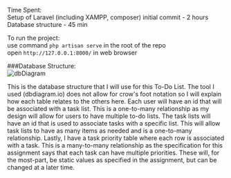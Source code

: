 Time Spent:<br/>
Setup of Laravel (including XAMPP, composer) initial commit - 2 hours<br/>
Database structure - 45 min

To run the project:<br/>
use command `php artisan serve` in the root of the repo<br/>
open `http://127.0.0.1:8000/` in web browser

###Database Structure:<br/>
![dbDiagram](https://user-images.githubusercontent.com/35579966/108241544-f399dc00-7119-11eb-8075-ea1dbb5145af.PNG)<br/>

This is the database structure that I will use for this To-Do List. The tool I used (dbdiagram.io) does not allow for
crow's foot notation so I will explain how each table relates to the others here. Each user will have an id that will
be associated with a task list. This is a one-to-many relationship as my design will allow for users to have multiple
to-do lists. The task lists will have an id that is used to associate tasks with a specific list. This will allow task
lists to have as many items as needed and is a one-to-many relationship. Lastly, I have a task priority table where each
row is associated with a task. This is a many-to-many relationship as the specification for this assignment says that
each task can have multiple priorities. These will, for the most-part, be static values as specified in the assignment,
but can be changed at a later time.
